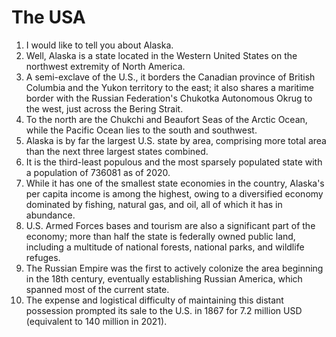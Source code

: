 # The USA
1. I would like to tell you about Alaska.
2. Well, Alaska is a state located in the Western United States on the northwest extremity of North America.
3. A semi-exclave of the U.S., it borders the Canadian province of British Columbia and the Yukon territory to the east; it also shares a maritime border with the Russian Federation's Chukotka Autonomous Okrug to the west, just across the Bering Strait.
4. To the north are the Chukchi and Beaufort Seas of the Arctic Ocean, while the Pacific Ocean lies to the south and southwest.
5. Alaska is by far the largest U.S. state by area, comprising more total area than the next three largest states combined.
6. It is the third-least populous and the most sparsely populated state with a population of 736081 as of 2020.
7. While it has one of the smallest state economies in the country, Alaska's per capita income is among the highest, owing to a diversified economy dominated by fishing, natural gas, and oil, all of which it has in abundance.
8. U.S. Armed Forces bases and tourism are also a significant part of the economy; more than half the state is federally owned public land, including a multitude of national forests, national parks, and wildlife refuges.
9. The Russian Empire was the first to actively colonize the area beginning in the 18th century, eventually establishing Russian America, which spanned most of the current state.
10. The expense and logistical difficulty of maintaining this distant possession prompted its sale to the U.S. in 1867 for 7.2 million USD (equivalent to 140 million in 2021).

